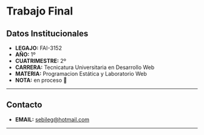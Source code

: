 # Trabajo Final
## Datos Institucionales
- **LEGAJO:** FAI-3152
- **AÑO:** 1º
- **CUATRIMESTRE:** 2º
- **CARRERA:** Tecnicatura Universitaria en Desarrollo Web
- **MATERIA:** Programacion Estática y Laboratorio Web
- **NOTA:** en proceso :arrows_counterclockwise:
*******************
## Contacto
- **EMAIL:** sebileg@hotmail.com
*******************
